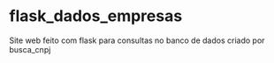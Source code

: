 # flask_dados_empresas
Site web feito com flask para consultas no banco de dados criado por busca_cnpj 
